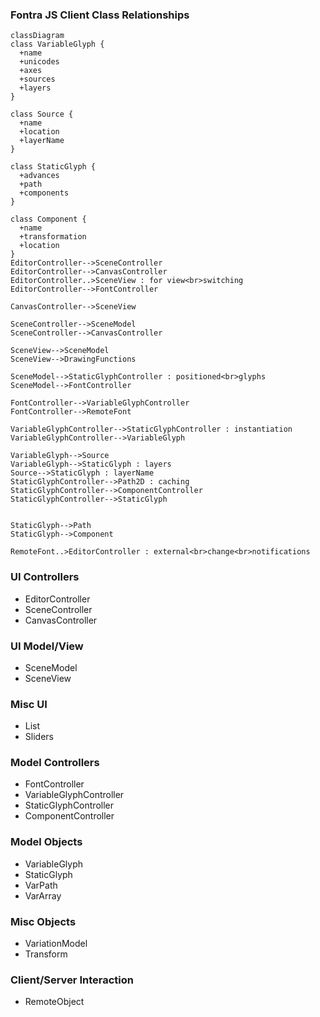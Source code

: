 ### Fontra JS Client Class Relationships

```mermaid
classDiagram
class VariableGlyph {
  +name
  +unicodes
  +axes
  +sources
  +layers
}

class Source {
  +name
  +location
  +layerName
}

class StaticGlyph {
  +advances
  +path
  +components
}

class Component {
  +name
  +transformation
  +location
}
EditorController-->SceneController
EditorController-->CanvasController
EditorController..>SceneView : for view<br>switching
EditorController-->FontController

CanvasController-->SceneView

SceneController-->SceneModel
SceneController-->CanvasController

SceneView-->SceneModel
SceneView-->DrawingFunctions

SceneModel-->StaticGlyphController : positioned<br>glyphs
SceneModel-->FontController

FontController-->VariableGlyphController
FontController-->RemoteFont

VariableGlyphController-->StaticGlyphController : instantiation
VariableGlyphController-->VariableGlyph

VariableGlyph-->Source
VariableGlyph-->StaticGlyph : layers
Source-->StaticGlyph : layerName
StaticGlyphController-->Path2D : caching
StaticGlyphController-->ComponentController
StaticGlyphController-->StaticGlyph


StaticGlyph-->Path
StaticGlyph-->Component

RemoteFont..>EditorController : external<br>change<br>notifications
```

### UI Controllers

- EditorController
- SceneController
- CanvasController

### UI Model/View

- SceneModel
- SceneView

### Misc UI

- List
- Sliders

### Model Controllers

- FontController
- VariableGlyphController
- StaticGlyphController
- ComponentController

### Model Objects

- VariableGlyph
- StaticGlyph
- VarPath
- VarArray

### Misc Objects

- VariationModel
- Transform

### Client/Server Interaction

- RemoteObject
